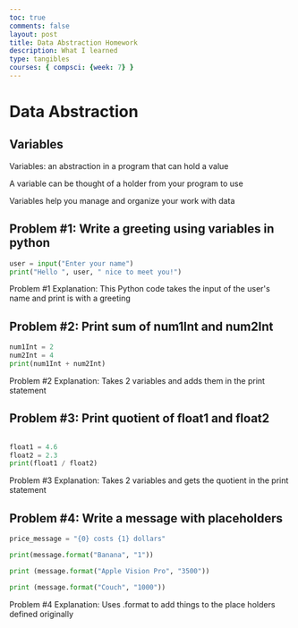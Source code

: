 ```yaml
---
toc: true
comments: false
layout: post
title: Data Abstraction Homework
description: What I learned
type: tangibles
courses: { compsci: {week: 7} }
---
```

# Data Abstraction

## Variables 

Variables: an abstraction in a program that can hold a value

A variable can be thought of a holder from your program to use

Variables help you manage and organize your work with data



## Problem #1: Write a greeting using variables in python

``` py
user = input("Enter your name")
print("Hello ", user, " nice to meet you!")
```

Problem #1 Explanation:
This Python code takes the input of the user's name and print is with a greeting

## Problem #2: Print sum of num1Int and num2Int
```py
num1Int = 2
num2Int = 4
print(num1Int + num2Int)

```

Problem #2 Explanation:
Takes 2 variables and adds them in the print statement

## Problem #3: Print quotient of float1 and float2
```py

float1 = 4.6
float2 = 2.3
print(float1 / float2) 

```
Problem #3 Explanation:
Takes 2 variables and gets the quotient in the print statement


## Problem #4: Write a message with placeholders
```py
price_message = "{0} costs {1} dollars"

print(message.format("Banana", "1"))

print (message.format("Apple Vision Pro", "3500"))

print (message.format("Couch", "1000"))

```
Problem #4 Explanation:
Uses .format to add things to the place holders defined originally